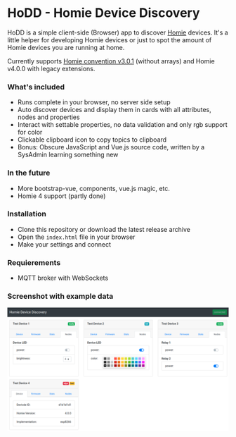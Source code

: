 # HoDD - Homie Device Discovery

HoDD is a simple client-side (Browser) app to discover [Homie](https://homieiot.github.io) devices. It's a little helper for developing Homie devices or just to spot the amount of Homie devices you are running at home.

Currently supports [Homie convention v3.0.1](https://github.com/homieiot/convention/releases/tag/v3.0.1) (without arrays) and Homie v4.0.0 with legacy extensions.


### What's included

* Runs complete in your browser, no server side setup
* Auto discover devices and display them in cards with all attributes, nodes and properties
* Interact with settable properties, no data validation and only rgb support for color
* Clickable clipboard icon to copy topics to clipboard
* Bonus: Obscure JavaScript and Vue.js source code, written by a SysAdmin learning something new


### In the future

* More bootstrap-vue, components, vue.js magic, etc.
* Homie 4 support (partly done)


### Installation

* Clone this repository or download the latest release archive
* Open the `index.html` file in your browser
* Make your settings and connect


### Requierements

* MQTT broker with WebSockets


### Screenshot with example data

![HoDD Screenshot](img/hodd.png)
